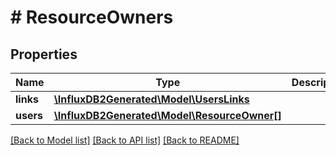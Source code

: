 # # ResourceOwners

## Properties

Name | Type | Description | Notes
------------ | ------------- | ------------- | -------------
**links** | [**\InfluxDB2Generated\Model\UsersLinks**](UsersLinks.md) |  | [optional] 
**users** | [**\InfluxDB2Generated\Model\ResourceOwner[]**](ResourceOwner.md) |  | [optional] 

[[Back to Model list]](../../README.md#documentation-for-models) [[Back to API list]](../../README.md#documentation-for-api-endpoints) [[Back to README]](../../README.md)



